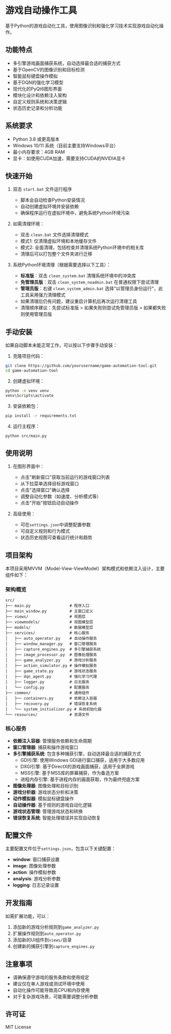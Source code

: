 # 游戏自动操作工具

基于Python的游戏自动化工具，使用图像识别和强化学习技术实现游戏自动化操作。

## 功能特点

- 多引擎游戏画面捕获系统，自动选择最合适的捕获方式
- 基于OpenCV的图像识别和目标检测
- 智能鼠标键盘操作模拟
- 基于DQN的强化学习模型
- 现代化的PyQt6图形界面
- 模块化设计和依赖注入架构
- 自定义规则系统和决策逻辑
- 状态历史记录和分析功能

## 系统要求

- Python 3.8 或更高版本
- Windows 10/11 系统（目前主要支持Windows平台）
- 最小内存要求：4GB RAM
- 显卡：如使用CUDA加速，需要支持CUDA的NVIDIA显卡

## 快速开始

1. 双击 `start.bat` 文件运行程序
   - 脚本会自动检查Python安装情况
   - 自动创建虚拟环境并安装依赖
   - 确保程序运行在虚拟环境中，避免系统Python环境污染

2. 如需清理环境：
   - 双击 `clean.bat` 文件选择清理模式
   - 模式1: 仅清理虚拟环境和本地缓存文件
   - 模式2: 全面清理，包括检查并清理系统Python环境中的相关库
   - 清理后可以打包整个文件夹进行迁移

3. 系统Python环境清理（根据需要选择以下工具）：
   - **标准版**：双击 `clean_system.bat` 清理系统环境中的冲突库
   - **免管理员版**：双击 `clean_system_noadmin.bat` 在普通权限下尝试清理
   - **管理员版**：右键 `clean_system_admin.bat` 选择"以管理员身份运行"，此工具采用强力清理模式
   - 如果清理后仍有问题，建议重启计算机后再次运行清理工具
   - 清理顺序建议：先尝试标准版 > 如果失败则尝试免管理员版 > 如果都失败则使用管理员版

## 手动安装

如果自动脚本未能正常工作，可以按以下步骤手动安装：

1. 克隆项目代码：
```bash
git clone https://github.com/yourusername/game-automation-tool.git
cd game-automation-tool
```

2. 创建虚拟环境：
```bash
python -m venv venv
venv\Scripts\activate
```

3. 安装依赖包：
```bash
pip install -r requirements.txt
```

4. 运行主程序：
```bash
python src/main.py
```

## 使用说明

1. 在图形界面中：
   - 点击"刷新窗口"获取当前运行的游戏窗口列表
   - 从下拉菜单选择目标游戏窗口
   - 点击"选择窗口"确认选择
   - 调整自动化参数（如速度、分析模式等）
   - 点击"开始"按钮启动自动操作

2. 高级使用：
   - 可在`settings.json`中调整配置参数
   - 可自定义规则和行为模式
   - 状态历史视图可查看运行统计和趋势

## 项目架构

本项目采用MVVM（Model-View-ViewModel）架构模式和依赖注入设计，主要组件如下：

### 架构概览
```
src/
├── main.py                 # 程序入口
├── main_window.py          # 主窗口定义
├── views/                  # 视图层
├── viewmodels/             # 视图模型层
├── models/                 # 数据模型层
├── services/               # 核心服务
│   ├── auto_operator.py    # 自动操作服务
│   ├── window_manager.py   # 窗口管理服务
│   ├── capture_engines.py  # 多引擎捕获系统
│   ├── image_processor.py  # 图像处理服务
│   ├── game_analyzer.py    # 游戏分析服务
│   ├── action_simulator.py # 操作模拟服务
│   ├── game_state.py       # 游戏状态服务
│   ├── dqn_agent.py        # 强化学习代理
│   ├── logger.py           # 日志服务
│   └── config.py           # 配置服务
├── common/                 # 通用组件
│   ├── containers.py       # 依赖注入容器
│   ├── recovery.py         # 错误恢复系统
│   └── system_initializer.py # 系统初始化器
└── resources/              # 资源文件
```

### 核心服务
- **依赖注入容器**: 管理服务依赖和生命周期
- **窗口管理器**: 捕获和操作游戏窗口
- **多引擎捕获系统**: 包含多种捕获引擎，自动选择最合适的捕获方式
  - GDI引擎: 使用Windows GDI进行窗口捕获，适用于大多数应用
  - DXGI引擎: 基于DirectX的游戏画面捕获，适用于全屏游戏
  - MSS引擎: 基于MSS库的屏幕捕获，作为备选方案
  - 进程内存引擎: 基于进程内存的画面获取，作为最终兜底方案
- **图像处理器**: 图像处理和目标识别
- **游戏分析器**: 游戏状态分析和决策
- **动作模拟器**: 模拟鼠标键盘操作
- **自动操作器**: 基于规则的游戏自动化逻辑
- **游戏状态管理**: 管理游戏状态和转换
- **错误恢复系统**: 智能处理错误并实现自动恢复

## 配置文件

主要配置文件位于`settings.json`，包含以下关键配置：

- **window**: 窗口捕获设置
- **image**: 图像处理参数
- **action**: 操作模拟参数
- **analysis**: 游戏分析参数
- **logging**: 日志记录设置

## 开发指南

如需扩展功能，可以：
1. 添加新的游戏分析规则到`game_analyzer.py`
2. 扩展操作规则到`auto_operator.py`
3. 添加新的UI组件到`views/`目录
4. 创建新的捕获引擎到`capture_engines.py`

## 注意事项

- 请确保遵守游戏的服务条款和使用规定
- 建议仅在单人游戏或测试环境中使用
- 自动化操作可能导致高CPU和内存使用
- 对于复杂游戏场景，可能需要调整分析参数

## 许可证

MIT License 